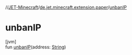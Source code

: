 //[JET-Minecraft](../../index.md)/[de.jet.minecraft.extension.paper](index.md)/[unbanIP](unban-i-p.md)

# unbanIP

[jvm]\
fun [unbanIP](unban-i-p.md)(address: [String](https://kotlinlang.org/api/latest/jvm/stdlib/kotlin/-string/index.html))
